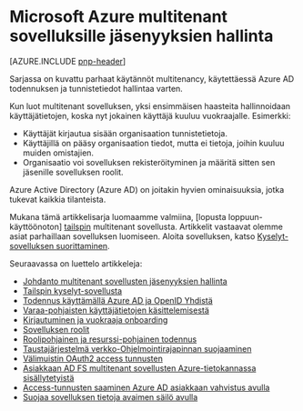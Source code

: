 <properties
   pageTitle="Tunnistetietojen hallinta Multitenant sovellusten | Microsoft Azure"
   description="Parhaat käytännöt multitenant sovelluksissa todennus, todennus ja tunnistetietojen hallinta."
   services=""
   documentationCenter="na"
   authors="MikeWasson"
   manager="roshar"
   editor=""
   tags=""/>

<tags
   ms.service="guidance"
   ms.devlang="dotnet"
   ms.topic="article"
   ms.tgt_pltfrm="na"
   ms.workload="na"
   ms.date="06/02/2016"
   ms.author="mwasson"/>

# <a name="identity-management-for-multitenant-applications-in-microsoft-azure"></a>Microsoft Azure multitenant sovelluksille jäsenyyksien hallinta

[AZURE.INCLUDE [pnp-header](../../includes/guidance-pnp-header-include.md)]

Sarjassa on kuvattu parhaat käytännöt multitenancy, käytettäessä Azure AD todennuksen ja tunnistetiedot hallintaa varten.

Kun luot multitenant sovelluksen, yksi ensimmäisen haasteita hallinnoidaan käyttäjätietojen, koska nyt jokainen käyttäjä kuuluu vuokraajalle. Esimerkki:

- Käyttäjät kirjautua sisään organisaation tunnistetietoja.
- Käyttäjillä on pääsy organisaation tiedot, mutta ei tietoja, joihin kuuluu muiden omistajien.
- Organisaatio voi sovelluksen rekisteröityminen ja määritä sitten sen jäsenille sovelluksen roolit.

Azure Active Directory (Azure AD) on joitakin hyvien ominaisuuksia, jotka tukevat kaikkia tilanteista.

Mukana tämä artikkelisarja luomaamme valmiina, [lopusta loppuun-käyttöönoton] [ tailspin] multitenant sovellusta. Artikkelit vastaavat olemme asiat parhaillaan sovelluksen luomiseen. Aloita sovelluksen, katso [Kyselyt-sovelluksen suorittaminen](https://github.com/Azure-Samples/guidance-identity-management-for-multitenant-apps/blob/master/docs/running-the-app.md).

Seuraavassa on luettelo artikkeleja:

- [Johdanto multitenant sovellusten jäsenyyksien hallinta](guidance-multitenant-identity-intro.md)
- [Tailspin kyselyt-sovellusta](guidance-multitenant-identity-tailspin.md)
- [Todennus käyttämällä Azure AD ja OpenID Yhdistä](guidance-multitenant-identity-authenticate.md)
- [Varaa-pohjaisten käyttäjätietojen käsittelemisestä](guidance-multitenant-identity-claims.md)
- [Kirjautuminen ja vuokraaja onboarding](guidance-multitenant-identity-signup.md)
- [Sovelluksen roolit](guidance-multitenant-identity-app-roles.md)
- [Roolipohjainen ja resurssi-pohjainen todennus](guidance-multitenant-identity-authorize.md)
- [Taustajärjestelmä verkko-Ohjelmointirajapinnan suojaaminen](guidance-multitenant-identity-web-api.md)
- [Välimuistin OAuth2 access tunnusten](guidance-multitenant-identity-token-cache.md)
- [Asiakkaan AD FS multitenant sovellusten Azure-tietokannassa sisällytetyistä](guidance-multitenant-identity-adfs.md)
- [Access-tunnusten saaminen Azure AD asiakkaan vahvistus avulla](guidance-multitenant-identity-client-assertion.md)
- [Suojaa sovelluksen tietoja avaimen säilö avulla](guidance-multitenant-identity-keyvault.md)

[tailspin]: https://github.com/Azure-Samples/guidance-identity-management-for-multitenant-apps
